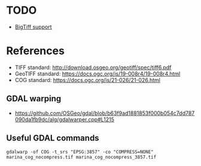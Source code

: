 # TODO

- [BigTiff support](https://www.awaresystems.be/imaging/tiff/bigtiff.html)

# References

- TIFF standard: http://download.osgeo.org/geotiff/spec/tiff6.pdf
- GeoTIFF standard: https://docs.ogc.org/is/19-008r4/19-008r4.html
- COG standard: https://docs.ogc.org/is/21-026/21-026.html

## GDAL warping

- https://github.com/OSGeo/gdal/blob/b63f9ad1881853f000b054c7dd787090da1fb9dc/alg/gdalwarper.cpp#L1215

## Useful GDAL commands

`gdalwarp -of COG -t_srs "EPSG:3857" -co "COMPRESS=NONE" marina_cog_nocompress.tif marina_cog_nocompress_3857.tif`